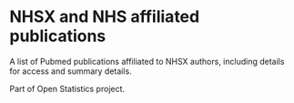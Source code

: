 # NHSX and NHS affiliated publications

A list of Pubmed publications affiliated to NHSX authors, including details for access and summary details.

Part of Open Statistics project.
